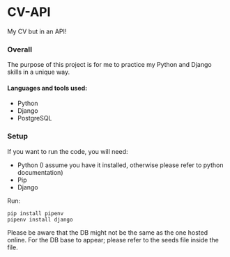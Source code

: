   # CV-API
My CV but in an API!

### Overall

The purpose of this project is for me to practice my Python and Django skills in a unique way.

#### Languages and tools used:
- Python
- Django
- PostgreSQL

### Setup

If you want to run the code, you will need:
- Python (I assume you have it installed, otherwise please refer to python documentation)
- Pip
- Django

Run:

```
pip install pipenv
pipenv install django
```
Please be aware that the DB might not be the same as the one hosted online. For the DB base to appear; please refer to the seeds file inside the file.
